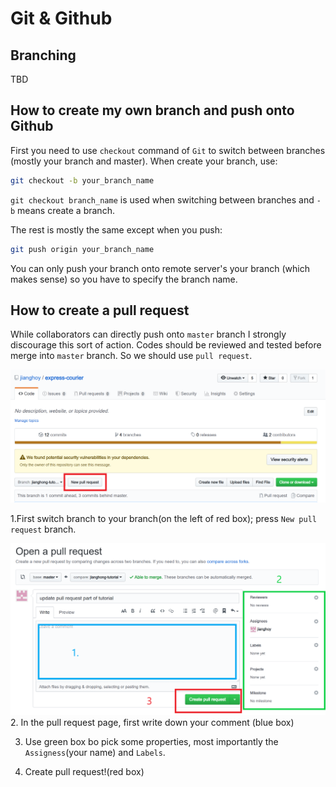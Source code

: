 # Git & Github

## Branching

TBD

## How to create my own branch and push onto Github

First you need to use `checkout` command of `Git` to switch between branches (mostly your branch and master). When create your branch, use:

```bash
git checkout -b your_branch_name
```

`git checkout branch_name` is used when switching between branches and `-b` means create a branch.

The rest is mostly the same except when you push:

```bash
git push origin your_branch_name
```

You can only push your branch onto remote server's your branch (which makes sense) so you have to specify the branch name.

## How to create a pull request

While collaborators can directly push onto `master` branch I strongly discourage this sort of action. Codes should be reviewed and tested before merge into `master` branch. So we should use `pull request`.

![pull request button](resources/pull-request.png)

1.First switch branch to your branch(on the left of red box); press `New pull request` branch.

![pull request detail](resources/pull-request-detail.png)
2. In the pull request page, first write down your comment (blue box)
  
3. Use green box bo pick some properties, most importantly the `Assigness`(your name) and `Labels`.

4. Create pull request!(red box)
